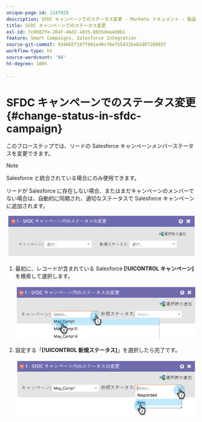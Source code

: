 ```yaml
---
unique-page-id: 1147029
description: SFDC キャンペーンでのステータス変更 - Marketo ドキュメント - 製品ドキュメント
title: SFDC キャンペーンでのステータス変更
exl-id: 7c0082fe-204f-46d2-a835-8655dea4d0b1
feature: Smart Campaigns, Salesforce Integration
source-git-commit: 934bb5f197f801e48cf8e7554335eb2d07289037
workflow-type: ht
source-wordcount: '94'
ht-degree: 100%

---
```


# SFDC キャンペーンでのステータス変更 {#change-status-in-sfdc-campaign}

このフローステップでは、リードの Salesforce キャンペーンメンバーステータスを変更できます。

>[!NOTE]
>
>Salesforce と統合されている場合にのみ使用できます。

リードが Salesforce に存在しない場合、またはまだキャンペーンのメンバーでない場合は、自動的に同期され、適切なステータスで Salesforce キャンペーンに追加されます。

![](assets/change-status-in-sfdc-campaign-1.png)

1. 最初に、レコードが含まれている Salesforce **[!UICONTROL キャンペーン]**&#x200B;を検索して選択します。

   ![](assets/change-status-in-sfdc-campaign-2.png)

1. 設定する「**[!UICONTROL 新規ステータス]**」を選択したら完了です。

   ![](assets/change-status-in-sfdc-campaign-3.png)
